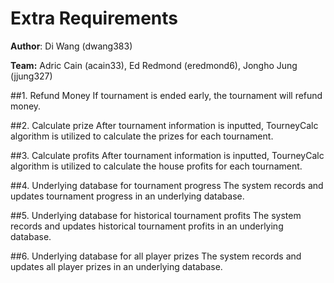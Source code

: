 # Extra Requirements

**Author**: Di Wang (dwang383)

**Team:** Adric Cain (acain33), Ed Redmond (eredmond6), Jongho Jung (jjung327)

##1. Refund Money
If tournament is ended early, the tournament will refund money.

##2. Calculate prize
After tournament information is inputted, TourneyCalc algorithm is utilized to calculate the prizes for each tournament.

##3. Calculate profits
After tournament information is inputted, TourneyCalc algorithm is utilized to calculate the house profits for each tournament.

##4. Underlying database for tournament progress
The system records and updates tournament progress in an underlying database.

##5. Underlying database for historical tournament profits
The system records and updates historical tournament profits in an underlying database.

##6. Underlying database for all player prizes
The system records and updates all player prizes in an underlying database.